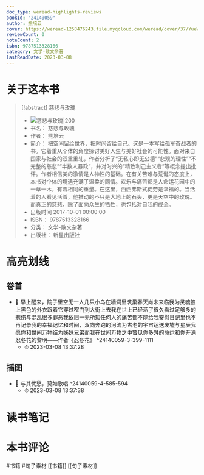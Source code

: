 ```yaml
---
doc_type: weread-highlights-reviews
bookId: "24140059"
author: 熊培云
cover: https://weread-1258476243.file.myqcloud.com/weread/cover/37/YueWen_24140059/t7_YueWen_24140059.jpg
reviewCount: 0
noteCount: 2
isbn: 9787513328166
category: 文学-散文杂著
lastReadDate: 2023-03-08
---
```

# 关于这本书
> [!abstract] 慈悲与玫瑰
> - ![ 慈悲与玫瑰|200](https://weread-1258476243.file.myqcloud.com/weread/cover/37/YueWen_24140059/t7_YueWen_24140059.jpg)
> - 书名： 慈悲与玫瑰
> - 作者： 熊培云
> - 简介： 把空间留给世界，把时间留给自己。这是一本写给孤军奋战者的书。它着重从个体的角度探讨美好人生与美好社会的可能性。面对来自国家与社会的双重重轧，作者分析了“无私心即无公德”“悲观的理性”“不完整的慈悲”“半数人暴政”，并对时兴的“精致利己主义者”等概念提出批评。作者相信美的激情是人神性的基础。在有关苦难与荒诞的态度上，本书对个体的境遇充满了温柔的同情。欢乐与痛苦都是人命运花园中的一草一木，有着相同的重量。在这里，西西弗斯式徒劳是幸福的。当活着的人看见活着，他推动的不只是大地上的石头，更是天空中的玫瑰。而真正的慈悲，除了面向众生的牺牲，也包括对自我的成全。
> - 出版时间 2017-10-01 00:00:00
> - ISBN： 9787513328166
> - 分类： 文学-散文杂著
> - 出版社： 新星出版社

# 高亮划线

## 卷首


- 📌 早上醒来，院子里空无一人几只小鸟在墙洞里筑巢春天尚未来临我为灵魂披上黑色的外衣跟着它穿过窄门到大街上去我在世上已经活了很久看过足够多的悲伤与混乱很多罪恶我依旧一无所知任何人的痛苦都不能给我安慰日记里也不再记录我的幸福记忆和时间，双向奔跑的河流为古老的宇宙运送废墟与星辰我愿你和世间万物结为姊妹兄弟而我在世间万物之中瞥见你多舛的命运和你开满忍冬花的黎明——作者《忍冬花》 ^24140059-3-399-1111
    - ⏱ 2023-03-08 13:37:28 
## 插图


- 📌 与其忧愁，莫如歌唱 ^24140059-4-585-594
    - ⏱ 2023-03-08 13:37:38 
# 读书笔记

# 本书评论
#书籍 #句子素材  [[书籍]] [[句子素材]]  

